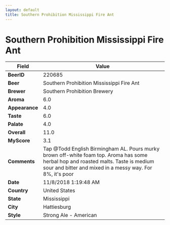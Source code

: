 ```yaml
---
layout: default
title: Southern Prohibition Mississippi Fire Ant
---
```


# Southern Prohibition Mississippi Fire Ant

| Field         | Value     |
|---------------|-----------|
| **BeerID** | 220685 |
| **Beer** | Southern Prohibition Mississippi Fire Ant |
| **Brewer** | Southern Prohibition Brewery |
| **Aroma** | 6.0 |
| **Appearance** | 4.0 |
| **Taste** | 6.0 |
| **Palate** | 4.0 |
| **Overall** | 11.0 |
| **MyScore** | 3.1 |
| **Comments** | Tap @Todd English Birmingham AL. Pours murky brown off-white foam top. Aroma has some herbal hop and roasted malts. Taste is medium sour and bitter and mixed in a messy way. For 8%, it&#39;s poor  |
| **Date** | 11/8/2018 1:19:48 AM |
| **Country** | United States |
| **State** | Mississippi |
| **City** | Hattiesburg |
| **Style** | Strong Ale - American |
